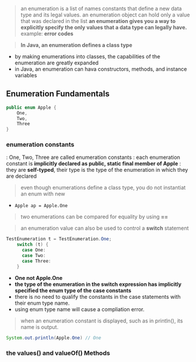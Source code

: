 > an enumeration is a list of names constants that define a new data type and its legal values.
> an enumeration object can hold only a value that was declared in the list
> **an enumeration gives you a way to explicitly specify the only values that a data type can legally have.**
> example: **error codes**

> **In Java, an enumeration defines a class type**
- by making enumerations into classes, the capabilities of the enumeration are greatly expanded
- in Java, an enumeration can hava constructors, methods, and instance variables

## Enumeration Fundamentals
```java
public enum Apple {
    One,
    Two,
    Three
}
```
### **enumeration constants**
: One, Two, Three are called enumeration constants
: each enumeration constant is **implicitly declared as public, static final member of Apple**
: they are **self-typed**, their type is the type of the enumeration in which they are declared

> even though enumerations define a class type, you do not instantiat an enum with new
- `Apple ap = Apple.One`

> two enumerations can be compared for equality by using **==** 

> an enumeration value can also be used to control a **switch** statement
```java
TestEnumeration t = TestEnumeration.One;
    switch (t) {
      case One:
      case Two:
      case Three:
    }
```
- **One not Apple.One**
- **the type of the enumeration in the switch expression has implicitly specified the enum type of the case constants**
- there is no need to qualify the constants in the case statements with their enum type name.
- using enum type name will cause a compliation error.

> when an enumeration constant is displayed, such as in println(), its name is output.
```java
System.out.println(Apple.One) // One
```

### the values() and valueOf() Methods
